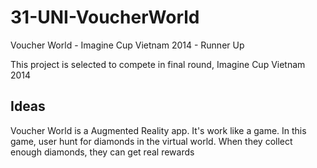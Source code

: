 # 31-UNI-VoucherWorld
Voucher World - Imagine Cup Vietnam 2014 - Runner Up

This project is selected to compete in final round, Imagine Cup Vietnam 2014

## Ideas
Voucher World is a Augmented Reality app. It's work like a game. In this game, user hunt for diamonds in the virtual world. When they collect enough diamonds, they can get real rewards
